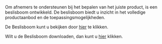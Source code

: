 Om afnemers te ondersteunen bij het bepalen van het juiste product, is een beslisboom ontwikkeld. 
De beslisboom biedt u inzicht in het volledige productaanbod en de toepassingsmogelijkheden.  
  
De Beslisboom kunt u bekijken door [hier](https://docs.google.com/viewer?url=https://github.com/lvbag/BAG-API/raw/master/Beslisboom%20BAG%202.0%20producten/Beslisboom%20BAG%202.0%20producten.pdf) te klikken.  

Wilt u de Beslisboom downloaden, dan kunt u [hier](https://github.com/lvbag/BAG-API/raw/master/Beslisboom%20BAG%202.0%20producten/Beslisboom%20BAG%202.0%20producten.pdf) klikken.
